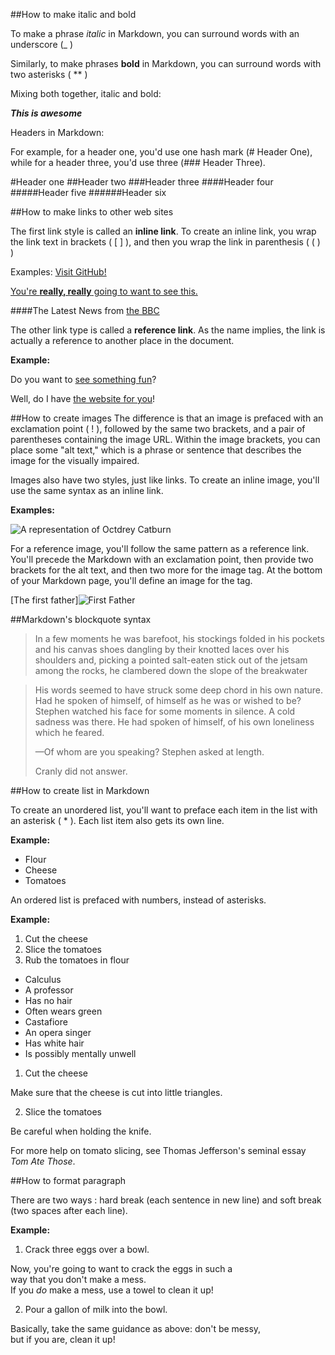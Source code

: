 ##How to make italic and bold

To make a phrase _italic_ in Markdown, you can surround words with an underscore (_ )

Similarly, to make phrases **bold** in Markdown, you can surround words with two asterisks ( ** )

Mixing both together, italic and bold:

**_This is awesome_**


Headers in Markdown:

For example, for a header one, you'd use one hash mark (# Header One),
while for a header three, you'd use three (### Header Three).

#Header one
##Header two
###Header three
####Header four
#####Header five
######Header six

##How to make links to other web sites

The first link style is called an **inline link**. To create an inline link, you wrap the link text in brackets ( [ ] ),
and then you wrap the link in parenthesis ( ( ) )

Examples:
[Visit GitHub!](www.github.com)

[You're **really, really** going to want to see this.]( www.dailykitten.com)

####The Latest News from [the BBC](www.bbc.com/news)

The other link type is called a **reference link**. As the name implies, the link is actually a reference
to another place in the document.

**Example:**

Do you want to [see something fun][a fun place]?

Well, do I have [the website for you][another fun place]!

[a fun place]: www.zombo.com
[another fun place]: www.stumbleupon.com

##How to create images
The difference is that an image is prefaced with an exclamation point ( ! ), followed by the same two brackets,
and a pair of parentheses containing the image URL. Within the image brackets, you can place some "alt text," which is
a phrase or sentence that describes the image for the visually impaired.

Images also have two styles, just like links. To create an inline image, you'll use the same syntax as an inline link.

**Examples:**

![A representation of Octdrey Catburn](http://octodex.github.com/images/octdrey-catburn.jpg)

For a reference image, you'll follow the same pattern as a reference link. You'll precede the Markdown with an 
exclamation point, then provide two brackets for the alt text, and then two more for the image tag. At the bottom of 
your Markdown page, you'll define an image for the tag.

[The first father]![First Father](http://octodex.github.com/images/founding-father.jpg)

##Markdown's blockquote syntax

> In a few moments he was barefoot, his stockings folded in his pockets and his
  canvas shoes dangling by their knotted laces over his shoulders and, picking a
  pointed salt-eaten stick out of the jetsam among the rocks, he clambered down
  the slope of the breakwater
  

> His words seemed to have struck some deep chord in his own nature. Had he spoken
of himself, of himself as he was or wished to be? Stephen watched his face for some
moments in silence. A cold sadness was there. He had spoken of himself, of his own
loneliness which he feared.
>
> —Of whom are you speaking? Stephen asked at length.
>
> Cranly did not answer.

##How to create list in Markdown

To create an unordered list, you'll want to preface each item in the list with an asterisk ( * ). 
Each list item also gets its own line.

**Example:**

* Flour
* Cheese
* Tomatoes

An ordered list is prefaced with numbers, instead of asterisks.

**Example:**

1. Cut the cheese
2. Slice the tomatoes
3. Rub the tomatoes in flour

* Calculus
 * A professor
 * Has no hair
 * Often wears green
* Castafiore
 * An opera singer
 * Has white hair
 * Is possibly mentally unwell
 
 1. Cut the cheese
 
  Make sure that the cheese is cut into little triangles.
 
 2. Slice the tomatoes
  
  Be careful when holding the knife.
 
  For more help on tomato slicing, see Thomas Jefferson's seminal essay _Tom Ate Those_.
  
##How to format paragraph

There are two ways : hard break (each sentence in new line) and soft break (two spaces after each line).

**Example:**

1. Crack three eggs over a bowl.

 Now, you're going to want to crack the eggs in such a  
 way that you don't make a mess.  
 If you _do_ make a mess, use a towel to clean it up!  

2. Pour a gallon of milk into the bowl.

 Basically, take the same guidance as above: don't be messy,  
 but if you are, clean it up!  
   
   
